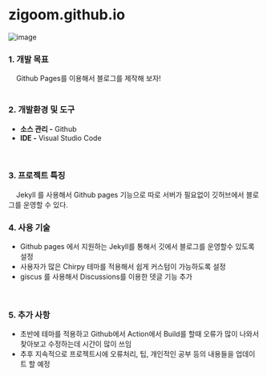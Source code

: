 # zigoom.github.io

![image](https://github.com/zigoom/zigoom.github.io/assets/24885296/5359a613-09d1-4fce-9c2f-81ae10931603)  


### 1. 개발 목표  
&nbsp;&nbsp;&nbsp;   Github Pages를 이용해서 블로그를 제작해 보자!  
<br/>  
  
### 2. 개발환경 및 도구  
  - **소스 관리 -**  Github  
  - **IDE -** Visual Studio Code  
<br/>  

### 3. 프로젝트 특징  
&nbsp;&nbsp;&nbsp;   Jekyll 를 사용해서 Github pages 기능으로 따로 서버가 필요없이 깃허브에서 블로그를 운영할 수 있다. 
<br/>  
  
### 4. 사용 기술  
  - Github pages 에서 지원하는 Jekyll를 통해서 깃에서 블로그를 운영할수 있도록 설정
  - 사용자가 많은 Chirpy 테마를 적용해서 쉽게 커스텀이 가능하도록 설정
  - giscus 를 사용해서 Discussions를 이용한 뎃글 기능 추가 
<br/>  
  
### 5. 추가 사항
  - 초반에 테마를 적용하고 Github에서 Action에서 Build를 할때 오류가 많이 나와서 찾아보고 수정하는데 시간이 많이 쓰임
  - 추후 지속적으로 프로젝트시에 오류처리, 팁, 개인적인 공부 등의 내용들을 업데이트 할 예정

